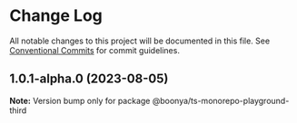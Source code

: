# Change Log

All notable changes to this project will be documented in this file.
See [Conventional Commits](https://conventionalcommits.org) for commit guidelines.

## 1.0.1-alpha.0 (2023-08-05)

**Note:** Version bump only for package @boonya/ts-monorepo-playground-third
